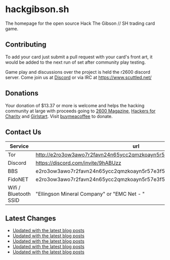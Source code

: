 # hackgibson.sh
The homepage for the open source Hack The Gibson // SH trading card game.


## Contributing

To add your card just submit a pull request with your card's front art, it would be added to the next run of set after community play testing.

Game play and discussions over the project is held the r2600 discord server. Come join us at [Discord](https://discord.com/invite/9hABUzz) or via IRC at https://www.scuttled.net/


## Donations

Your donation of $13.37 or more is welcome and helps the hacking community at large with proceeds going to [2600 Magazine](https://2600.com/), [Hackers for Charity](https://hackersforcharity.org) and [Girlstart](https://girlstart.org).  Visit [buymeacoffee](https://www.buymeacoffee.com/hackgibson.sh) to donate.


## Contact Us

Service | url
-|-
Tor | http://e2ro3ow3awo7r2favn24n65ycc2qmzkoayn5r57e3f56nvjwdcgg32ad.onion
Discord | https://discord.com/invite/9hABUzz
BBS | e2ro3ow3awo7r2favn24n65ycc2qmzkoayn5r57e3f56nvjwdcgg32ad.onion:23
FidoNET | e2ro3ow3awo7r2favn24n65ycc2qmzkoayn5r57e3f56nvjwdcgg32ad.onion:24554
Wifi / Bluetooth SSID | "Ellingson Mineral Company" or "EMC Net - <fidonet address>"

## Latest Changes
<!-- BLOG-POST-LIST:START -->
- [Updated with the latest blog posts](https://github.com/DFW2600/hackgibson.sh/commit/e3ad5b78a8794a628ceb3d8399ab1676c2179673)
- [Updated with the latest blog posts](https://github.com/DFW2600/hackgibson.sh/commit/e6e9eb2834045ea80672a59594b0291d13f67b0e)
- [Updated with the latest blog posts](https://github.com/DFW2600/hackgibson.sh/commit/dc659c46c73ce2d7af60af479299413537b37e7f)
- [Updated with the latest blog posts](https://github.com/DFW2600/hackgibson.sh/commit/e714e0c6de419bcff4ef9fc7cf7d8cb3d36b3a86)
- [Updated with the latest blog posts](https://github.com/DFW2600/hackgibson.sh/commit/67adbc07b69795f2b3b511badccdb23bff9e4f21)
<!-- BLOG-POST-LIST:END -->
